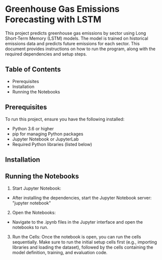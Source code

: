 # Greenhouse Gas Emissions Forecasting with LSTM
This project predicts greenhouse gas emissions by sector using Long Short-Term Memory (LSTM) models. The model is trained on historical emissions data and predicts future emissions for each sector. This document provides instructions on how to run the program, along with the required dependencies and setup steps.

## Table of Contents

* Prerequisites
* Installation
* Running the Notebooks

## Prerequisites

To run this project, ensure you have the following installed:

* Python 3.6 or higher
* pip for managing Python packages
* Jupyter Notebook or JupyterLab
* Required Python libraries (listed below)

## Installation

## Running the Notebooks
1. Start Jupyter Notebook:
* After installing the dependencies, start the Jupyter Notebook server:
"jupyter notebook"
2. Open the Notebooks:
* Navigate to the .ipynb files in the Jupyter interface and open the notebooks to run.
3. Run the Cells:
Once the notebook is open, you can run the cells sequentially. Make sure to run the initial setup cells first (e.g., importing libraries and loading the dataset), followed by the cells containing the model definition, training, and evaluation code.
